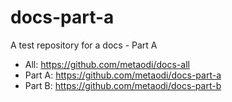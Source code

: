 # docs-part-a
A test repository for a docs - Part A

- All: https://github.com/metaodi/docs-all
- Part A: https://github.com/metaodi/docs-part-a
- Part B: https://github.com/metaodi/docs-part-b
